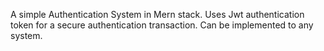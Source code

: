 A simple Authentication System in Mern stack. Uses Jwt authentication token for a secure authentication transaction. Can be implemented to any system.